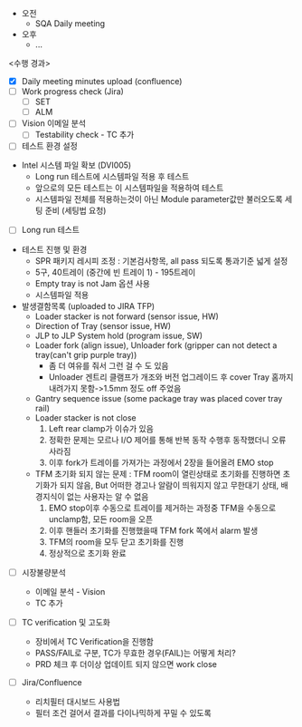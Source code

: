 - 오전
	- SQA Daily meeting
- 오후
	- ...

<수행 경과>
- [x] Daily meeting minutes upload (confluence)
- [ ] Work progress check (Jira)
	- [ ] SET
	- [ ] ALM
- [ ] Vision 이메일 분석
	- [ ] Testability check - TC 추가

- [ ] 테스트 환경 설정
- Intel 시스템 파일 확보 (DVI005)
	- Long run 테스트에 시스템파일 적용 후 테스트
	- 앞으로의 모든 테스트는 이 시스템파일을 적용하여 테스트
	- 시스템파일 전체를 적용하는것이 아닌 Module parameter값만 불러오도록 세팅 준비 (세팅법 요청)

- [ ] Long run 테스트
- 테스트 진행 및 환경
	- SPR 패키지 레시피 조정 : 기본검사항목, all pass 되도록 통과기준 넓게 설정
	- 5구, 40트레이 (중간에 빈 트레이 1) - 195트레이
	- Empty tray is not Jam 옵션 사용
	- 시스템파일 적용
- 발생결함목록 (uploaded to JIRA TFP)
	- Loader stacker is not forward (sensor issue, HW)
	- Direction of Tray (sensor issue, HW)
	- JLP to JLP System hold (program issue, SW)
	- Loader fork (align issue), Unloader fork (gripper can not detect a tray(can't grip purple tray))
		- 좀 더 여유를 줘서 그런 걸 수 도 있음
		- Unloader 겐트리 클램프가 개조와 버전 업그레이드 후 cover Tray 홈까지 내려가지 못함->1.5mm 정도 off 주었음
	- Gantry sequence issue (some package tray was placed cover tray rail)
	- Loader stacker is not close
		1. Left rear clamp가 이슈가 있음
		2. 정확한 문제는 모르나 I/O 제어를 통해 반복 동작 수행후 동작했더니 오류 사라짐
		3. 이후 fork가 트레이를 가져가는 과정에서 2장을 들어올려 EMO stop 
	- TFM 초기화 되지 않는 문제 : TFM room이 열린상태로 초기화를 진행하면 초기화가 되지 않음, But 어떠한 경고나 알람이 띄워지지 않고 무한대기 상태, 배경지식이 없는 사용자는 알 수 없음
		1. EMO stop이후 수동으로 트레이를 제거하는 과정중 TFM을 수동으로 unclamp함, 모든 room을 오픈
		2. 이후 핸들러 초기화를 진행했을때 TFM fork 쪽에서 alarm 발생
		3. TFM의 room을 모두 닫고 초기화를 진행
		4. 정상적으로 초기화 완료

- [ ] 시장불량분석
	- 이메일 분석 - Vision
	- TC 추가

- [ ] TC verification 및 고도화
	- 장비에서 TC Verification을 진행함
	- PASS/FAIL로 구분, TC가 무효한 경우(FAIL)는 어떻게 처리?
	- PRD 체크 후 더이상 업데이트 되지 않으면 work close

- [ ] Jira/Confluence
	- 리치필터 대시보드 사용법
	- 필터 조건 걸어서 결과를 다이나믹하게 꾸밀 수 있도록

